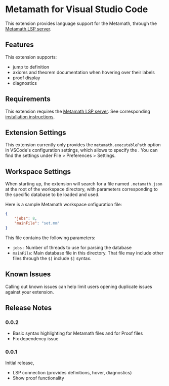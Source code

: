 # Metamath for Visual Studio Code

This extension provides language support for the Metamath, through the [Metamath LSP server](https://github.com/tirix/metamath-vspa/tree/master/metamath-lsp). 

## Features

This extension supports:

* jump to definition
* axioms and theorem documentation when hovering over their labels
* proof display 
* diagnostics

## Requirements

This extension requires the [Metamath LSP server](https://github.com/tirix/metamath-vspa/tree/master/metamath-lsp). See corresponding [installation instructions](https://github.com/tirix/metamath-vspa#installation).

## Extension Settings

This extension currently only provides the `metamath.executablePath` option in VSCode's configuration settings, which allows to specify the . You can find the settings under File > Preferences > Settings.

## Workspace Settings

When starting up, the extension will search for a file named `.metamath.json` at the root of the workspace directory, with parameters corresponding to the specific database to be loaded and used.

Here is a sample Metamath workspace onfiguration file:
```json
{
    "jobs": 8,
    "mainFile": "set.mm"
}
```

This file contains the following parameters:
* `jobs` : Number of threads to use for parsing the database
* `mainFile`: Main database file in this directory. That file may include other files through the `$[` include `$]` syntax. 

## Known Issues

Calling out known issues can help limit users opening duplicate issues against your extension.

## Release Notes

### 0.0.2

* Basic syntax highlighting for Metamath files and for Proof files
* Fix dependency issue

### 0.0.1

Initial release, 
* LSP connection (provides definitions, hover, diagnostics)
* Show proof functionality
